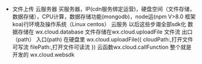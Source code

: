 - 文件上传
    云服务器 买服务器，IP(cdn服务绑定运营)，硬盘空间（文件存储，数据存储），CPU计算，数据存储功能(mongodb)，node运(npm V>8.0 框架koa)行环境及操作系统（Linux centos）
    云服务 以后这些步诹全部sdk化
    数据存储在 wx.cloud.database
    文件存储在wx.cloud.uploadFile
    文件流 出口（path） 入口(path) 在硬盘里
    wx.cloud.uploadFile({
        cloudPath:,打开文件可写流
        filePath:,打开文件可读流
    })
    云函数wx.cloud.callFunction
    整个就是开发的
    wx.cloud.websdk




